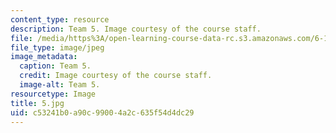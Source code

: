 ```yaml
---
content_type: resource
description: Team 5. Image courtesy of the course staff.
file: /media/https%3A/open-learning-course-data-rc.s3.amazonaws.com/6-186-mobile-autonomous-systems-laboratory-january-iap-2005/c53241b0a90c99004a2c635f54d4dc29_5.jpg
file_type: image/jpeg
image_metadata:
  caption: Team 5.
  credit: Image courtesy of the course staff.
  image-alt: Team 5.
resourcetype: Image
title: 5.jpg
uid: c53241b0-a90c-9900-4a2c-635f54d4dc29
---
```

